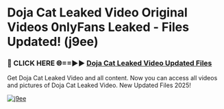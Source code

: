 # Doja Cat Leaked Video Original Videos 0nlyFans Leaked - Files Updated! (j9ee)

<h3>🔴 CLICK HERE 🌐==►► <a href="https://hideuri.com/03YgE1" rel="nofollow">Doja Cat Leaked Video Updated Files</a></h3>

Get Doja Cat Leaked Video and all content. Now you can access all videos and pictures of Doja Cat Leaked Video. New Updated Files 2025!

[![j9ee](https://i.imgur.com/NaUBvic.gif)](https://hideuri.com/03YgE1)
